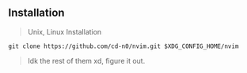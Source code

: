 ## Installation
> Unix, Linux Installation

```shell
git clone https://github.com/cd-n0/nvim.git $XDG_CONFIG_HOME/nvim
```

> Idk the rest of them xd, figure it out.
